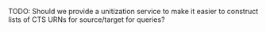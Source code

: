 TODO:  Should we provide a unitization service to make it easier to construct lists of CTS URNs for source/target for queries?
